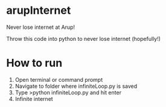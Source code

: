 # arupInternet
Never lose internet at Arup!

Throw this code into python to never lose internet (hopefully!)

# How to run
1. Open terminal or command prompt
2. Navigate to folder where infiniteLoop.py is saved
3. Type >python infiniteLoop.py and hit enter
4. Infinite internet
